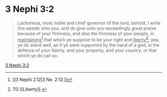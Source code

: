 # 3 Nephi 3:2

> Lachoneus, most noble and chief governor of the land, behold, I write this epistle unto you, and do give unto you exceedingly great praise because of your firmness, and also the firmness of your people, in <u>maintaining</u>[^a] that which ye suppose to be your right and <u>liberty</u>[^b]; yea, ye do stand well, as if ye were supported by the hand of a god, in the defence of your liberty, and your property, and your country, or that which ye do call so.

[3 Nephi 3:2](https://www.churchofjesuschrist.org/study/scriptures/bofm/3-ne/3?lang=eng&id=p2#p2)


[^a]: [[3 Nephi 2.12|3 Ne. 2:12.]]
[^b]: TG [[Liberty]].
